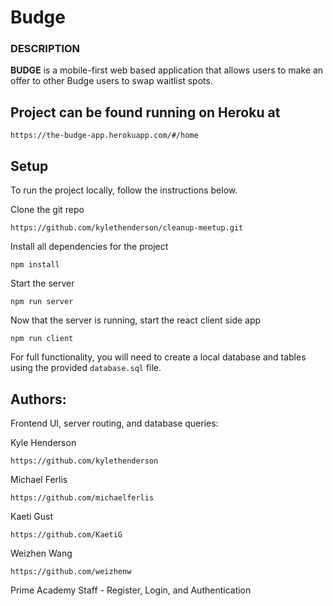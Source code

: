 # Budge

### DESCRIPTION

**BUDGE** is a mobile-first web based application that allows users to make an offer to other Budge users to swap waitlist spots. 

## Project can be found running on Heroku at

    https://the-budge-app.herokuapp.com/#/home

## Setup

To run the project locally, follow the instructions below.

Clone the git repo

    https://github.com/kylethenderson/cleanup-meetup.git

Install all dependencies for the project

    npm install

Start the server

    npm run server

Now that the server is running, start the react client side app

    npm run client

For full functionality, you will need to create a local database and tables using the provided `database.sql` file. 

## Authors: 

Frontend UI, server routing, and database queries:

Kyle Henderson

    https://github.com/kylethenderson

Michael Ferlis

    https://github.com/michaelferlis

Kaeti Gust

    https://github.com/KaetiG

Weizhen Wang

    https://github.com/weizhenw


Prime Academy Staff - Register, Login, and Authentication